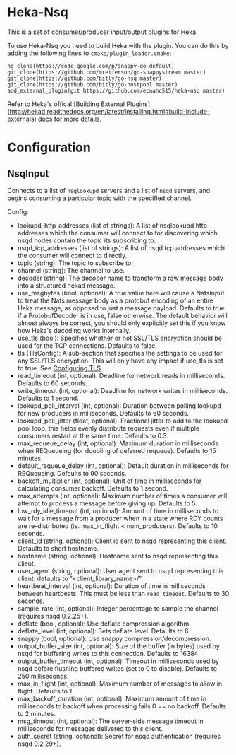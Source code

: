 Heka-Nsq
========

This is a set of consumer/producer input/output plugins for
[Heka](http://hekad.readthedocs.org/).

To use Heka-Nsq you need to build Heka with the plugin. You can do this by
adding the following lines to `cmake/plugin_loader.cmake`:


````
hg_clone(https://code.google.com/p/snappy-go default)
git_clone(https://github.com/mreiferson/go-snappystream master)
git_clone(https://github.com/bitly/go-nsq master)
git_clone(https://github.com/bitly/go-hostpool master)
add_external_plugin(git https://github.com/ecnahc515/heka-nsq master)
````

Refer to Heka's offical [Building External Plugins]
(http://hekad.readthedocs.org/en/latest/installing.html#build-include-externals)
docs for more details.


Configuration
=============

NsqInput
--------

Connects to a list of `nsqlookupd` servers and a list of `nsqd` servers, and
begins consuming a particular topic with the specified channel.

Config:

* lookupd_http_addresses (list of strings): A list of nsqlookupd http addresses
which the consumer will connect to for discovering which nsqd nodes contain the
topic its subscribing to.
* nsqd_tcp_addresses (list of strings): A list of nsqd tcp addresses which the
consumer will connect to directly.
* topic (string): The topic to subscribe to.
* channel (string): The channel to use.
* decoder (string): The decoder name to transform a raw message body into a
structured hekad message.
* use_msgbytes (bool, optional): A true value here will cause a NatsInput to
treat the Nats message body as a protobuf encoding of an entire Heka message, as
opposed to just a message payload. Defaults to true if a ProtobufDecoder is in
use, false otherwise. The default behavior will almost always be correct, you
should only explicitly set this if you know how Heka's decoding works
internally.
* use_tls (bool): Specifies whether or not SSL/TLS encryption should be used
for the TCP connections. Defaults to false.
* tls (TlsConfig): A sub-section that specifies the settings to be used for any
SSL/TLS encryption. This will only have any impact if use_tls is set to true.
See [Configuring TLS][tls].
* read_timeout (int, optional): Deadline for network reads in milliseconds.
Defaults to 60 seconds.
* write_timeout (int, optional): Deadline for network writes in milliseconds.
Defaults to 1 second.
* lookupd_poll_interval (int, optional): Duration between polling lookupd for
new producers in milliseconds. Defaults to 60 seconds.
* lookupd_poll_jitter (float, optional): Fractional jitter to add to the
lookupd pool loop. this helps evenly distribute requests even if multiple
consumers restart at the same time. Defaults to 0.3.
* max_requeue_delay (int, optional): Maximum duration in milliseconds when
REQueueing (for doubling of deferred requeue). Defaults to 15 minutes.
* default_requeue_delay (int, optional): Default duration in milliseconds for
REQueueing. Defaults to 90 seconds.
* backoff_multiplier (int, optional): Unit of time in milliseconds for
calculating consumer backoff. Defaults to 1 second.
* max_attempts (int, optional): Maximum number of times a consumer will attempt
to process a message before giving up. Defaults to 5.
* low_rdy_idle_timeout (int, optional): Amount of time in milliseconds to wait
for a message from a producer when in a state where RDY counts are re-distributed
(ie. max_in_flight < num_producers). Defaults to 10 seconds.
* client_id (string, optional): Client id sent to nsqd representing this client.
Defaults to short hostname.
* hostname (string, optional): Hostname sent to nsqd representing this client.
* user_agent (string, optional): User agent sent to nsqd representing this client.
defaults to "<client_library_name>/<version>".
* heartbeat_interval (int, optional): Duration of time in milliseconds between
heartbeats. This must be less than `read_timeout`. Defaults to 30 seconds.
* sample_rate (int, optional): Integer percentage to sample the channel
(requires nsqd 0.2.25+).
* deflate (bool, optional): Use deflate compression algorithm.
* deflate_level (int, optional): Sets deflate level. Defaults to 6.
* snappy (bool, optional): Use snappy compression/decompression.
* output_buffer_size (int, optional): Size of the buffer (in bytes) used by nsqd
for buffering writes to this connection. Defaults to 16384.
* output_buffer_timeout (int, optional): Timeout in milliseconds used by nsqd
before flushing buffered writes (set to 0 to disable). Defaults to 250 milliseconds.
* max_in_flight (int, optional): Maximum number of messages to allow in flight.
Defaults to 1.
* max_backoff_duration (int, optional): Maximum amount of time in milliseconds
to backoff when processing fails 0 == no backoff. Defaults to 2 minutes.
* msg_timeout (int, optional): The server-side message timeout in milliseconds
for messages delivered to this client.
* auth_secret (string, optional): Secret for nsqd authentication
(requires nsqd 0.2.29+).



[tls]: http://hekad.readthedocs.org/en/latest/tls.html#tls "configuring tls"

